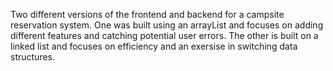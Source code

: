 Two different versions of the frontend and backend for a campsite reservation system. One was built using an arrayList and focuses on adding different features and catching potential user errors. The other is built on a linked list and focuses on efficiency and an exersise in switching data structures. 
